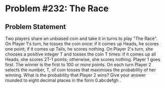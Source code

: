 # Problem #232: The Race 

## Problem Statement 

Two players share an unbiased coin and take it in turns to play "The Race". On Player 1's turn, he tosses the coin once: if it comes up Heads, he scores one point; if it comes up Tails, he scores nothing. On Player 2's turn, she chooses a positive integer T and tosses the coin T times: if it comes up all Heads, she scores 2T-1 points; otherwise, she scores nothing. Player 1 goes first. The winner is the first to 100 or more points.
On each turn Player 2 selects the number, T, of coin tosses that maximises the probability of her winning.
What is the probability that Player 2 wins?
Give your answer rounded to eight decimal places in the form 0.abcdefgh .
